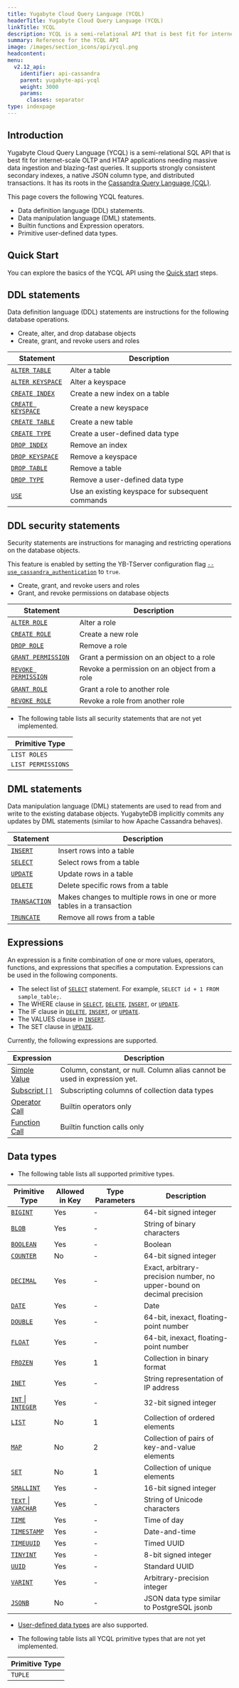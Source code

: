```yaml
---
title: Yugabyte Cloud Query Language (YCQL)
headerTitle: Yugabyte Cloud Query Language (YCQL)
linkTitle: YCQL
description: YCQL is a semi-relational API that is best fit for internet-scale OLTP & HTAP applications.
summary: Reference for the YCQL API
image: /images/section_icons/api/ycql.png
headcontent:
menu:
  v2.12_api:
    identifier: api-cassandra
    parent: yugabyte-api-ycql
    weight: 3000
    params:
      classes: separator
type: indexpage
---
```


## Introduction

Yugabyte Cloud Query Language (YCQL) is a semi-relational SQL API that is best fit for internet-scale OLTP and HTAP applications needing massive data ingestion and blazing-fast queries. It supports strongly consistent secondary indexes, a native JSON column type, and distributed transactions. It has its roots in the [Cassandra Query Language (CQL)](http://cassandra.apache.org/doc/latest/cql/index.html).

This page covers the following YCQL features.

- Data definition language (DDL) statements.
- Data manipulation language (DML) statements.
- Builtin functions and Expression operators.
- Primitive user-defined data types.

## Quick Start

You can explore the basics of the YCQL API using the [Quick start](quick-start/) steps.

## DDL statements

Data definition language (DDL) statements are instructions for the following database operations.

- Create, alter, and drop database objects
- Create, grant, and revoke users and roles

Statement | Description |
----------|-------------|
[`ALTER TABLE`](ddl_alter_table) | Alter a table |
[`ALTER KEYSPACE`](ddl_alter_keyspace) | Alter a keyspace |
[`CREATE INDEX`](ddl_create_index) | Create a new index on a table |
[`CREATE KEYSPACE`](ddl_create_keyspace) | Create a new keyspace |
[`CREATE TABLE`](ddl_create_table) | Create a new table |
[`CREATE TYPE`](ddl_create_type) | Create a user-defined data type |
[`DROP INDEX`](ddl_drop_index) | Remove an index |
[`DROP KEYSPACE`](ddl_drop_keyspace) | Remove a keyspace |
[`DROP TABLE`](ddl_drop_table) | Remove a table |
[`DROP TYPE`](ddl_drop_type) | Remove a user-defined data type |
[`USE`](ddl_use) | Use an existing keyspace for subsequent commands |

## DDL security statements

Security statements are instructions for managing and restricting operations on the database objects.

This feature is enabled by setting the YB-TServer configuration flag [`--use_cassandra_authentication`](../../reference/configuration/yb-tserver/#use-cassandra-authentication) to `true`.

- Create, grant, and revoke users and roles
- Grant, and revoke permissions on database objects

Statement | Description |
----------|-------------|
[`ALTER ROLE`](ddl_alter_role) | Alter a role |
[`CREATE ROLE`](ddl_create_role) | Create a new role |
[`DROP ROLE`](ddl_drop_role) | Remove a role |
[`GRANT PERMISSION`](ddl_grant_permission) | Grant a permission on an object to a role |
[`REVOKE PERMISSION`](ddl_revoke_permission) | Revoke a permission on an object from a role |
[`GRANT ROLE`](ddl_grant_role) | Grant a role to another role |
[`REVOKE ROLE`](ddl_revoke_role) | Revoke a role from another role |

- The following table lists all security statements that are not yet implemented.

Primitive Type |
---------------|
`LIST ROLES` |
`LIST PERMISSIONS` |

## DML statements

Data manipulation language (DML) statements are used to read from and write to the existing database objects. YugabyteDB implicitly commits any updates by DML statements (similar to how Apache Cassandra behaves).

Statement | Description |
----------|-------------|
[`INSERT`](dml_insert) | Insert rows into a table |
[`SELECT`](dml_select) | Select rows from a table |
[`UPDATE`](dml_update) | Update rows in a table |
[`DELETE`](dml_delete) | Delete specific rows from a table |
[`TRANSACTION`](dml_transaction) | Makes changes to multiple rows in one or more tables in a transaction |
[`TRUNCATE`](dml_truncate) | Remove all rows from a table |

## Expressions

An expression is a finite combination of one or more values, operators, functions, and expressions that specifies a computation. Expressions can be used in the following components.

- The select list of [`SELECT`](dml_select) statement. For example, `SELECT id + 1 FROM sample_table;`.
- The WHERE clause in [`SELECT`](dml_select), [`DELETE`](dml_delete), [`INSERT`](dml_insert), or [`UPDATE`](dml_update).
- The IF clause in [`DELETE`](dml_delete), [`INSERT`](dml_insert), or [`UPDATE`](dml_update).
- The VALUES clause in [`INSERT`](dml_insert).
- The SET clause in [`UPDATE`](dml_update).

Currently, the following expressions are supported.

Expression | Description |
-----------|-------------|
[Simple Value](expr_simple) | Column, constant, or null. Column alias cannot be used in expression yet. |
[Subscript `[]`](expr_subscript) | Subscripting columns of collection data types |
[Operator Call](expr_ocall) | Builtin operators only |
[Function Call](expr_fcall) | Builtin function calls only |

## Data types

- The following table lists all supported primitive types.

Primitive Type | Allowed in Key | Type Parameters | Description |
---------------|----------------|-----------------|-------------|
[`BIGINT`](type_int) | Yes | - | 64-bit signed integer |
[`BLOB`](type_blob) | Yes | - | String of binary characters |
[`BOOLEAN`](type_bool) | Yes | - | Boolean |
[`COUNTER`](type_int) | No | - | 64-bit signed integer |
[`DECIMAL`](type_number) | Yes | - | Exact, arbitrary-precision number, no upper-bound on decimal precision |
[`DATE`](type_datetime) | Yes | - | Date |
[`DOUBLE`](type_number) | Yes | - | 64-bit, inexact, floating-point number |
[`FLOAT`](type_number) | Yes | - | 64-bit, inexact, floating-point number |
[`FROZEN`](type_frozen) | Yes | 1 | Collection in binary format |
[`INET`](type_inet) | Yes | - | String representation of IP address |
[`INT` &#124; `INTEGER`](type_int) | Yes | - | 32-bit signed integer |
[`LIST`](type_collection) | No | 1 | Collection of ordered elements |
[`MAP`](type_collection) | No | 2 | Collection of pairs of key-and-value elements |
[`SET`](type_collection) | No | 1 | Collection of unique elements |
[`SMALLINT`](type_int) | Yes | - | 16-bit signed integer |
[`TEXT` &#124; `VARCHAR`](type_text) | Yes | - | String of Unicode characters |
[`TIME`](type_datetime) | Yes | - | Time of day |
[`TIMESTAMP`](type_datetime) | Yes | - | Date-and-time |
[`TIMEUUID`](type_uuid) | Yes | - | Timed UUID |
[`TINYINT`](type_int) | Yes | - | 8-bit signed integer |
[`UUID`](type_uuid) | Yes | - | Standard UUID |
[`VARINT`](type_int) | Yes | - | Arbitrary-precision integer |
[`JSONB`](type_jsonb) | No | - | JSON data type similar to PostgreSQL jsonb |

- [User-defined data types](ddl_create_type) are also supported.

- The following table lists all YCQL primitive types that are not yet implemented.

Primitive Type |
---------------|
`TUPLE` |

